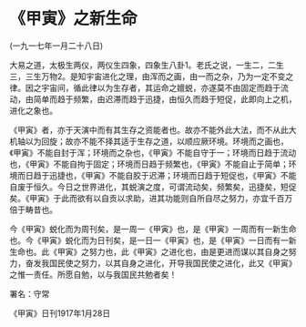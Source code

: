 # 《甲寅》之新生命

 

(一九一七年一月二十八日)

 

大易之道，太极生两仪，两仪生四象，四象生八卦1。老氏之说，一生二，二生三，三生万物2。是知宇宙进化之理，由浑而之画，由一而之杂，乃为一定不变之律。因之宇宙间，循此律以为生存者，其运命之嬗蜕，亦遂莫不由固定而趋于流动，由简单而趋于频繁，由迟滞而趋于迅捷，由恒久而趋于短促，此即向上之机，进化之象也。

《甲寅》者，亦于天演中而有其生存之资能者也。故亦不能外此大法，而不从此大机轴以为回旋；故亦不能不择其适于生存之道，以顺应厥环境。环境而之画也，《甲寅》不能自封于浑；环境而之杂也，《甲寅》不能自守于一；环境而日趋于流动也，《甲寅》不能自拘于固定；环境而日趋于频繁也，《甲寅》不能自止于简单；环境而日趋于迅捷也，《甲寅》不能自胶于迟滞；环境而日趋于短促也，《甲寅》不能自废于恒久。今日之世界进化，其蜕演之度，可谓流动矣，频繁矣，迅捷矣，短促矣。《甲寅》于此而欲有以自贡以求助，进其功能则自所自尽之努力，亦宜千百万倍于畴昔也。

今《甲寅》蜕化而为周刊矣，是一周一《甲寅》也，是《甲寅》一周而有一新生命也。今《甲寅》蜕化而为日刊矣，是一日一《甲寅》也，是《甲寅》一日而有一新生命也。此《甲寅》之努力也，此《甲寅》之进化也，由是更进而谋以其自身之努力，奋发我国民使之努力，以其自身之进化，开导我国民使之进化，此又《甲寅》之惟一责任。所愿自勉，以与我国民共勉者矣！

 

署名：守常

《甲寅》日刊1917年1月28日

 

 

 

